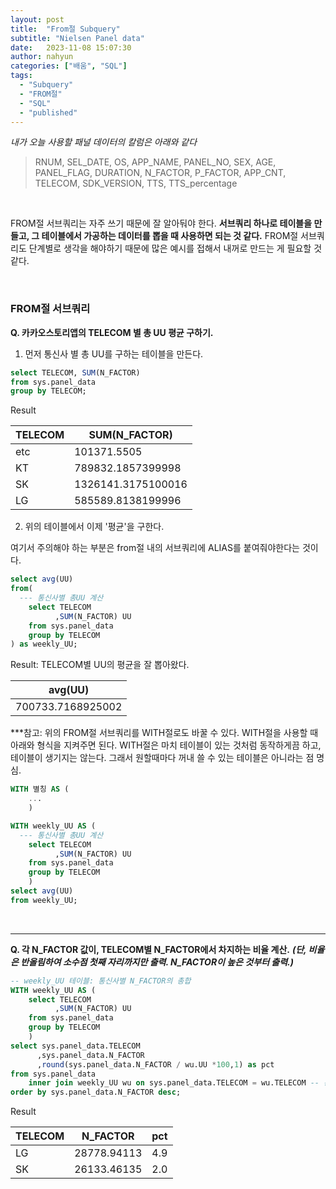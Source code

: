 ```yaml
---
layout: post
title:  "From절 Subquery"
subtitle: "Nielsen Panel data"
date:   2023-11-08 15:07:30
author: nahyun
categories: ["배움", "SQL"]
tags:
  - "Subquery"
  - "FROM절"
  - "SQL"
  - "published"
---
```




*내가 오늘 사용할 패널 데이터의 칼럼은 아래와 같다*

>RNUM, SEL_DATE, OS, APP_NAME, PANEL_NO, SEX, AGE, PANEL_FLAG, DURATION, N_FACTOR, P_FACTOR, APP_CNT, TELECOM, SDK_VERSION, TTS, TTS_percentage


<br>

FROM절 서브쿼리는 자주 쓰기 때문에 잘 알아둬야 한다. **서브쿼리 하나로 테이블을 만들고, 그 테이블에서 가공하는 데이터를 뽑을 때 사용하면 되는 것 같다.** FROM절 서브쿼리도 단계별로 생각을 해야하기 때문에 많은 예시를 접해서 내꺼로 만드는 게 필요할 것 같다.

<br>

### FROM절 서브쿼리


**Q. 카카오스토리앱의 TELECOM 별 총 UU 평균 구하기.**

1. 먼저 통신사 별 총 UU를 구하는 테이블을 만든다. 

```SQL
select TELECOM, SUM(N_FACTOR)
from sys.panel_data 
group by TELECOM;
``````

Result

| TELECOM | SUM(N_FACTOR)      |
|---------|--------------------|
| etc     | 101371.5505        |
| KT      | 789832.1857399998  |
| SK      | 1326141.3175100016 |
| LG      | 585589.8138199996  |

2. 위의 테이블에서 이제 '평균'을 구한다.

여기서 주의해야 하는 부분은 from절 내의 서브쿼리에 ALIAS를 붙여줘야한다는 것이다.

```SQL
select avg(UU)
from(
  --- 통신사별 총UU 계산
	select TELECOM
          ,SUM(N_FACTOR) UU
	from sys.panel_data 
	group by TELECOM
) as weekly_UU;
``````

Result: TELECOM별 UU의 평균을 잘 뽑아왔다.

| avg(UU)           |
|-------------------|
| 700733.7168925002 |

***참고: 위의 FROM절 서브쿼리를 WITH절로도 바꿀 수 있다.
WITH절을 사용할 때 아래와 형식을 지켜주면 된다. WITH절은 마치 테이블이 있는 것처럼 동작하게끔 하고, 테이블이 생기지는 않는다. 그래서 원할때마다 꺼내 쓸 수 있는 테이블은 아니라는 점 명심.

```SQL
WITH 별칭 AS (
	...
	)
``````


```SQL
WITH weekly_UU AS (
  --- 통신사별 총UU 계산
	select TELECOM
          ,SUM(N_FACTOR) UU
	from sys.panel_data 
	group by TELECOM
	)
select avg(UU)
from weekly_UU;
``````

<br>

---


**Q. 각 N_FACTOR 값이, TELECOM별 N_FACTOR에서 차지하는 비율 계산.**
***(단, 비율은 반올림하여 소수점 첫째 자리까지만 출력. N_FACTOR이 높은 것부터 출력.)***


```SQL
-- weekly_UU 테이블: 통신사별 N_FACTOR의 총합
WITH weekly_UU AS (
	select TELECOM
          ,SUM(N_FACTOR) UU
	from sys.panel_data 
	group by TELECOM
	)
select sys.panel_data.TELECOM
	  ,sys.panel_data.N_FACTOR 
	  ,round(sys.panel_data.N_FACTOR / wu.UU *100,1) as pct
from sys.panel_data
	inner join weekly_UU wu on sys.panel_data.TELECOM = wu.TELECOM -- 통신사를 기준으로 조인
order by sys.panel_data.N_FACTOR desc;
``````

Result

| TELECOM | N_FACTOR    | pct |
|---------|-------------|-----|
| LG      | 28778.94113 | 4.9 |
| SK      | 26133.46135 | 2.0 |